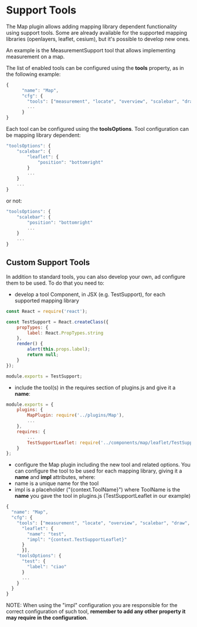 # Support Tools
The Map plugin allows adding mapping library dependent functionality using support tools. Some are already available for the supported mapping libraries (openlayers, leaflet, cesium), but it's possible to develop new ones.

An example is the MeasurementSupport tool that allows implementing measurement on a map.

The list of enabled tools can be configured using the **tools** property, as in the following example:

```js
{
      "name": "Map",
      "cfg": {
        "tools": ["measurement", "locate", "overview", "scalebar", "draw", "highlight"]
        ...
      }
}
```

Each tool can be configured using the **toolsOptions**. Tool configuration can be mapping library dependent:

```js
"toolsOptions": {
    "scalebar": {
        "leaflet": {
            "position": "bottomright"
        }
        ...
    }
    ...
}
```

or not:

```js
"toolsOptions": {
    "scalebar": {
        "position": "bottomright"
        ...
    }
    ...
}
```

## Custom Support Tools
In addition to standard tools, you can also develop your own, ad configure them to be used. To do that you need to:
 * develop a tool Component, in JSX (e.g. TestSupport), for each supported mapping library

```js
const React = require('react');

const TestSupport = React.createClass({
    propTypes: {
        label: React.PropTypes.string
    },
    render() {
        alert(this.props.label);
        return null;
    }
});

module.exports = TestSupport;
```
 * include the tool(s) in the requires section of plugins.js and give it a **name**:

```js
module.exports = {
    plugins: {
        MapPlugin: require('../plugins/Map'),
        ...
    },
    requires: {
        ...
        TestSupportLeaflet: require('../components/map/leaflet/TestSupport')
    }
};
```
 * configure the Map plugin including the new tool and related options. You can configure the tool to be used for each mapping library, giving it a **name** and **impl** attributes, where:
  * name is a unique name for the tool
  * impl is a placeholder ("{context.ToolName}") where ToolName is the **name** you gave the tool in plugins.js (TestSupportLeaflet in our example)

```js
{
  "name": "Map",
  "cfg": {
    "tools": ["measurement", "locate", "overview", "scalebar", "draw", {
      "leaflet": {
        "name": "test",
        "impl": "{context.TestSupportLeaflet}"
      }
      }],
    "toolsOptions": {
      "test": {
        "label": "ciao"
      }
      ...
    }
  }
}
```

NOTE: When using the "impl" configuration you are responsible for the correct configuration of such tool, **remember to add any other property it may require in the configuration**.

